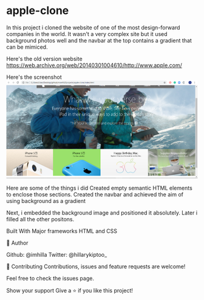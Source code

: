# apple-clone 
In this project i cloned the website of one of the most design-forward companies in the world. It wasn't a very complex site but it used background photos well and the navbar at the top contains a gradient that can be mimiced.

Here's the old version website https://web.archive.org/web/20140301004610/http://www.apple.com/

Here's the screenshot
![Alt text](/img/appleclone.PNG?raw=true "Optional Title")

Here are some of the things i did
Created empty semantic HTML elements to enclose those sections.
Created the navbar and achieved the aim of using background as a gradient 

Next, i embedded the background image and positioned it absolutely.
Later i filled all the other positons. 

Built With
Major frameworks
HTML and CSS

👤 Author

Github: @imhilla
Twitter: @hillarykiptoo_

🤝 Contributing
Contributions, issues and feature requests are welcome!

Feel free to check the issues page.

Show your support
Give a ⭐️ if you like this project!

 
